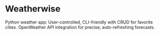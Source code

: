 # Weatherwise
Python weather app: User-controlled, CLI-friendly with CRUD for favorite cities. OpenWeather API integration for precise, auto-refreshing forecasts.
